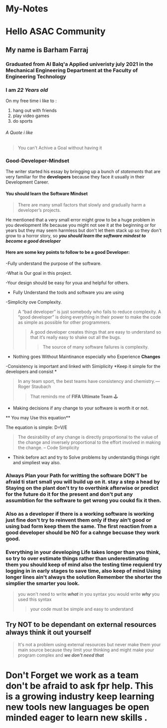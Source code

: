 # My-Notes

# Hello ASAC Community 

## My name is **Barham Farraj** 
### Graduated from Al Balq'a Applied univeristy july 2021 in the Mechanical Engineering Department at the Faculty of Engineering Technology
### I am ***22 Years old*** 

On my free time i like to :
1. hang out with friends 
2. play video games
3. do  sports

###### A Quote i like 

> You can't Achive a Goal without having it 


### Good-Developer-Mindset

The writer started his essay by bringging up a bunch of *statements* that are very familiar for the **developers** because they face it usually in their Development Career.

#### You should learn the Software **Mindset**

>There are many small factors that slowly and gradually harm a developer’s projects.

He mentioned that a very small error might grow to be a huge problem in you development life because you might not see it at the beginning or for years but they may seem harmless but don't let them stack up so they don't grow to a horror story, so ***you should learn the software mindest to become a good developer***



#### Here are some  key points to follow to be a good **Developer**:

-Fully understand the purpose of the software.

-What is Our goal in this project.

-Your design should be easy for youa and helpful for others.

- Fully Understand the tools and software you are using

-Simplicity ove Complexity. 

>A “bad developer” is just somebody who fails to reduce complexity. A “good developer” is doing everything in their power to make the code as simple as possible for other programmers.
>
>> A good developer creates things that are easy to understand so that it’s really easy to shake out all the bugs.
>>
>>>The source of many software failures is complexity.

- Nothing goes Without Maintinance especially who Experience **Changes**

-Consistency is important and linked with Simiplicity *Keep it simple for the developers and consist * 

>In any team sport, the best teams have consistency and chemistry. — Roger Staubach
>
>> That reminds me of **FIFA Ultimate Team** 🕹️

- Making decisions if any change to your software is worth it or not. 

** You may Use this equation**

The equation is simple: D=V/E

>The desirability of any change is directly proportional to the value of the change and inversely proportional to the effort involved in making the change. – Code Simplicity

- Think before act and try to Solve problems by understandig things right and simpliest way also.
 
 ### Always Plan your Path for writting the software **DON'T** be afraid ti start small you will build up on it. stay a step a head by Staying on the plant don't try to overthink afterwise or predict for the future do it for the present and don't put any assumbtion for the software to get wrong you coukd fix it then.

 ### Also as a developer if there is a working software is working just fine don't try to reinvent them only if they ain't good or using bad form keep them the same. The first reaction from a good developer should be **NO** for a cahnge becuase they work good. 

 ### Everything in your developing Life takes longer than you think, so try to over estimate things rather than underestimating them you should keep of mind also the testing time requierd try logging in in early stages to save time, also keep of mind Using longer lines ain't always the solution **Remember** the shorter the simplier the smarter you look. 
 
 > you won't need to write ***what*** in you syntax you would write ***why*** you used this syntax 
 >
 >>your code must be simple and easy to understand

## Try **NOT** to be dependant on external resources always think it out yourself

> It's not a problem using external resources but never make them your main source because they limit your thinking and might make your program complex and ***we don't need that***

# Don't Forget we work as a team don't be afraid to ask fpr help. This is a growing industry keep learning new tools new languages be **open minded** eager to learn new skills .





